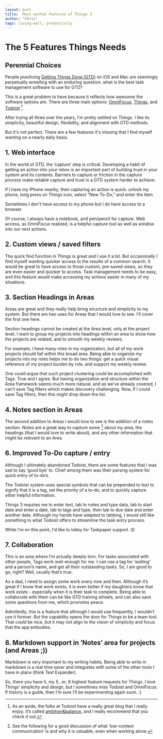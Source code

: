```yaml
---
layout: post
title:  Most wanted features of Things 3
author: "Chris"
tags: living-well; productivity
---
```


# The 5 Features Things Needs  

## Perennial Choices  
People practicing [Getting Things Done (GTD)][1] on iOS and Mac are seemingly perpetually wrestling with an enduring question: what is the best task management software to use for GTD?  

This is a great problem to have because it reflects how awesome the software options are. There are three main options: [OmniFocus][2], [Things][3], and [Todoist][4] [^1].  

After trying all three over the years, I'm pretty settled on Things. I like its simplicity, beautiful design, flexibility, and alignment with GTD methods.  

But it's not perfect. There are a few features it's missing that I find myself wanting on a nearly daily basis.  

## 1. Web interface  
In the world of GTD, the ‘capture’ step is critical. Developing a habit of getting an action into your inbox is an important part of building trust in your system and its contents. Barriers to capture or friction in the capture process make reliable capture and trust in a GTD system harder to achieve.  

If I have my iPhone nearby, then capturing an action is quick: unlock my phone, long press on Things icon, select “New To-Do,” and enter the item.  

Sometimes I don't have access to my phone but I do have access to a browser.  

Of course, I always have a notebook, and pen/pencil for capture. Web access, as OmniFocus realized, is a helpful capture tool as well as window into our next actions.  


## 2. Custom views / saved filters  
The quick find function in Things is great and I use it a lot. But occasionally I find myself wanting quicker access to the results of a common search. It would be great to have access to those custom, pre-saved views, so they are even easier and quicker to access. Task management needs to be easy, and this feature would make accessing my actions easier in many of my situations.

## 3. Section Headings in Areas  
Areas are great and they really help bring structure and simplicity to my system.  But there are two uses for Areas that  I would love to see. I’ll cover the first one here.  

Section headings cannot be created at the Area level, only at the project level. I want to group my projects into headings within an area to show how the projects are related, and to smooth my weekly reviews.  

For example, I have many roles in my organization, but all of my work projects should fall within this broad area. Being able to organize my projects into my roles helps me to do two things: get a quick visual reference of my project burden by role, and support my weekly review.  

One could argue that such project clustering could be accomplished with Tags. True and I agree. But having organization and structure within the Area framework seems much more natural, and as we’ve already covered, I can’t save Tag filters which makes discovery challenging. Now, if I could save Tag filters, then this might drop down the list.  

## 4. Notes section in Areas  
The second addition to Areas I would love to see is the addition of a notes section. Notes are a great way to capture some [^2] about my area, the headings (that I would love to write about), and any other information that might be relevant to an Area.  

## 6. Improved To-Do capture / entry  
Although I ultimately abandoned Todoist, there are some features that I was sad to say ‘good bye’ to. Chief among them was their parsing system for quick entry of to-do’s.  

The Todoist system uses special symbols that can be prepended to text to signify that it is a tag, set the priority of a to-do, and to quickly capture other helpful information.  

Things 3 requires me to enter text, tab to notes and type data, tab to start date and enter a date, tab to tags and type, then tab to due date and enter another date. Although my hands have adapted to tabbing, I would still like something to what Todoist offers to streamline the task entry process.

While I'm on this point, I'd like to lobby for Taskpaper support. 😊  

## 7. Collaboration  
This is an area where I’m actually deeply torn. For tasks associated with other people, Tags work well-enough for me. I can use a tag for ‘waiting’ and a person’s name, and get all their outstanding tasks. So, I am good to go, right? Well, usually that’s true.  

As a dad, I need to assign some work every now and then. Although it’s great if I know that work exists, it is even better if my daughters know that work exists - especially when it is their task to complete. Being able to collaborate with them can be like GTD training wheels, and can also save some questions from me, which promotes peace.  

Admittedly, this is a feature that although I would use frequently, I wouldn’t use it forever. But the capability opens the door for Things to be a team tool. That could be nice, but it may not align to the vision of simplicity and focus that the app embodies.  

## 8. Markdown support in ’Notes’ area for projects  (and Areas ;))  
Markdown is very important to my writing habits. Being able to write in markdown is a real time saver and integrates with some of the other tools I have in place (think Text Expander).  

So, there you have it, my  5…er, 8 highest feature requests for Things. I love Things’ simplicity and design, but I sometimes miss Todoist and OmniFocus. If history is a guide, then I’m sure I’ll be experimenting again soon. :)

[^1]:	As an aside, the folks at Todoist have a really great blog that I really enjoy. It’s called [ambition&balance][5], and I really recommend that you check it out.

[^2]:	See the following for a good discussion of what ‘low-context communication’ is and why it is valuable, even when working alone.

[1]:	https://gettingthingsdone.com
[2]:	https://www.omnigroup.com/omnifocus/
[3]:	https://culturedcode.com/things/
[4]:	https://todoist.com
[5]:	https://blog.doist.com/?utm_source=todoist&utm_medium=landing_page&utm_campaign=home&_ga=2.40804704.316255579.1601438625-909671717.1601245483